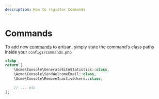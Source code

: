 ```yaml
---
description: How to register Commands
---
```

# Commands

To add new [commands](https://laravel.com/docs/8.x/artisan#writing-commands) to artisan, simply state the command's class paths inside your `configs/commands.php`

```php
<?php
return [
    \Acme\Console\GenerateSiteStatistics::class,
    \Acme\Console\SendWelcomeEmail::class,
    \Acme\Console\RemoveInactiveUsers::class,
    
    // ... etc
];
```

